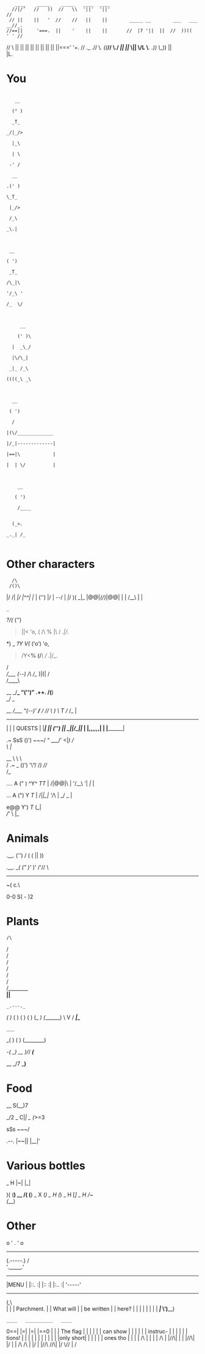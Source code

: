        ____    _____    _____   ____  ____ 
      //|/’   //   ))  //   \\  '||'  '||'                                      //
     // ||    ||   '  //    //   ||    ||        _____ __        ___   ___   __//_. 
    //==||     '===.  ||    '    ||    ||       //  |7 '||  ||  //  ))((  ' ' //
   //   \\         || ||         ||    ||       ||  ||  ||  || ||===’  '=.   // ._
 .//     \\_. ((___// \\____./  _||_  _||_      \\__||  \\__/L \\___. .__))  \\__))
                                                    ||                                
                                                    |L.                               
 
# You

<pre><code>
   __   <br>
  (" )  <br>
  _T_   <br>
_/|_/>  <br>
  |_\   <br>
  | \   <br>
 -' /   <br>
  __    <br>
.(' )   <br>
\_T_    <br>
 |_/>   <br>
 /_\    <br>
_\.|    <br>
        <br>
 __     <br>
( ')    <br>
 _T_    <br>
/\_|\   <br>
'/_\ '  <br>
/_  \/  <br>
        <br>
     __    <br>
    (' )\  <br>
  |  _\_/  <br>
  |\/\_|   <br>
 _|_ /_\   <br>
((((_\ _\  <br>
           <br>
  __              <br>
 ( ')             <br>
  /               <br>
|(\/_____________ <br>
|/_|-------------|<br>
|==|\            |<br>
|  | \/          |<br>
                  <br>
    __    <br>
   ( ')   <br>
    /____ <br>
  <//     <br>
  (_>.    <br>
_._| /_   <br>
</code></pre>

# Other characters
      /\
     /()\
  |\/    \/|
 _|/ |^^| \|_ 
 \|  ('')  |/ 
  |  \--/  |
 _|_/ )( \_|_ 
|@@|_(/\)_|@@|
|  | /__\ |  |

    _
*?\/(*
 ('’)
 >||< 'o,
( /\ \%
  |\ /
._|/_.


  *) _
*?Y V(*
 ('o’)  'o,
 >/Y\<__%
(/___\ /
._\|/_.

   /\
 _/__\_
  (--)
 /\  /\__
 )|\(|
  /  \
 /____\

   __
 _/__\_
 “('')”
  .++. 
 /(__)\
 _/  \_


   __
 _/__\_ 
 “(--)’ 
 __/__
/ //  \ 
  ) \  T
 /_ /_ |

______________
|            |
|   QUESTS   |
|____________|
 ||  ('')  ||
_||__/__\__||_
|  |,,,,,,|  |
|____________|


 .~   SsS
()') \~~~/ 
“ \___/’
 <|_)
 _/_\
 \ |_
   
__
\ \ 
 \ \
  \/   .~ 
   \_ ()') 
    '\“/ 
      /_)
   /\/_\
       /_


 ....  A
 (" ) ^Y^
 _TT_  | 
/|@@|\ |
'/__\ '|
 _\|_  |


 ...  A
 (")  Y
 _T_  |
/|_|\_|
'/_\  |
_/ \_ |


 e@@
 Y')
 _T_
(\_|\
_/_\'
\  |_
        
        
# Animals
 .__.
 ('')
 /  \( 
( || ))

.__. __(
(" )'_ )'
 /'// \\

  ___ 
~( c.\

  0-0
S( - )2
  
# Plants

    /\
   /  \
   /  \
  /    \
  /    \
 /      \
 /      \
/________\
____||____
           
    _.---._
  _(       )_
 (           )
(             )
(             )
 (_         _)
   (_______) 
     \ V /
_____|___\___

       
    ___
  _(   )
 (      )
(________)

       
 _-(
  \_) __
    )/_/
___(___

__
\_\/7
___)__
                      
# Food
  __
S(__)7

\_/2
  _ 
C|_|
 _
(_>=3

 sSs 
\~~~/

.--.
|~~||
|__|’ 

# Various bottles
 _
 H
|~| 
|_|

 )( 
(__)
 __
 /( 
(__)
 _
 X
(_)
 _
 H
(_)
 _ 
 H 
[_]
  _
  H 
 /~\
(___) 

# Other

  o   '
 .  '  o 
 _______
(.-----.)
/       \
'._____.'

 _____
|MENU |
|::. :|
|::  :|
|:.. :|
'-----'
 ______________
(,\            \
  |            |
  | Parchment. |
  | What will  |
  | be written | 
  | here?      |
  |            |
  |            |
  |            |
  | ___________|_
  \’)____________)

    ____   __________   ____
0==|    |=|          |=|    |==0
   |    | | The flag | |    |
   |    | | can show | |    |
   |    | | instruc- | |    |
   |    | |  tions!  | |    |
   |    | |          | |    |
   |    | |only short| |    |
   |    | | ones tho | |    |
   | /\ | |          | | /\ |
   |//\\| |          | |//\\|
   |/  \| | /\    /\ | |/  \|
          |//\\  //\\|
          |/  \\//  \|
               \/

